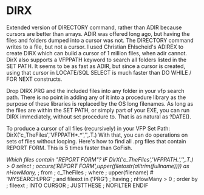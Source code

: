 # DIRX
Extended version of DIRECTORY command, rather than ADIR because cursors are better than arrays.
ADIR was offered long ago, but having the files and folders dumped into a cursor was not. The DIRECTORY command writes to a file, but not a cursor. I used Christian Ehlscheid's ADIREX to create DIRX which can build a cursor of 1 million files, when adir cannot.
DirX also supports a VFPPATH keyword to search all folders listed in the SET PATH.
It seems to be as fast as ADIR, but since a cursor is created, using that cursor in LOCATE/SQL SELECT is much faster than DO WHILE / FOR NEXT constructs.

Drop DIRX.PRG and the included files into any folder in your vfp search path. There is no point in adding any of it into a procedure library as the purpose of these libraries is replaced by the OS long filenames. As long as the files are within the SET PATH, or simply part of your EXE, you can run DIRX immediately, without set procedure to. That is as natural as ?DATE().

To produce a cursor of all files (recursively) in your VFP Set Path: 
DirX('c_TheFiles','VFPPATH*.*','',.T.)
With that, you can do operations on sets of files without looping. Here's how to find all .prg files that contain REPORT FORM. This is 5 times faster than GoFish.

*Which files contain "REPORT FORM"?
IF DirX('c_TheFiles','VFPPATH*.*','',.T.) > 0
	select ;
		occurs('REPORT FORM',upper(filetostr(alltrim(fullname)))) as nHowMany,*  ;
	from ;
		c_TheFiles ;
	where ;
		upper(filename) # 'MYSEARCH.PRG' ;
		and fileext in ('PRG')  ;
	having ;
		nHowMany > 0 ;
	order by ;
		fileext ;
	INTO CURSOR ;
		JUSTTHESE ;
	NOFILTER
 ENDIF

